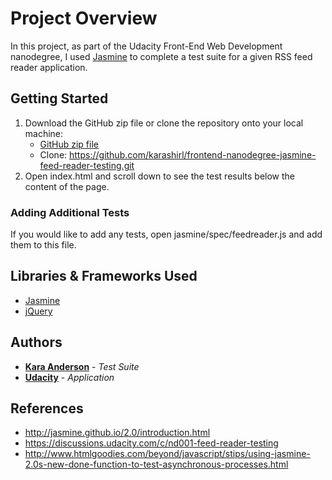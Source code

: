 # Project Overview

In this project, as part of the Udacity Front-End Web Development nanodegree, I used [Jasmine](http://jasmine.github.io/) to complete a test suite for a given RSS feed reader application.

## Getting Started

1. Download the GitHub zip file or clone the repository onto your local machine:
	* [GitHub zip file](https://github.com/karashirl/frontend-nanodegree-jasmine-feed-reader-testing/archive/master.zip)
	* Clone: https://github.com/karashirl/frontend-nanodegree-jasmine-feed-reader-testing.git
2. Open index.html and scroll down to see the test results below the content of the page.

### Adding Additional Tests

If you would like to add any tests, open jasmine/spec/feedreader.js and add them to this file.

## Libraries & Frameworks Used

* [Jasmine](http://jasmine.github.io)
* [jQuery](http://jquery.com)

## Authors

* [**Kara Anderson**](https://github.com/karashirl) - _Test Suite_
* [**Udacity**](https://github.com/udacity) - _Application_

## References

* http://jasmine.github.io/2.0/introduction.html
* https://discussions.udacity.com/c/nd001-feed-reader-testing
* http://www.htmlgoodies.com/beyond/javascript/stips/using-jasmine-2.0s-new-done-function-to-test-asynchronous-processes.html